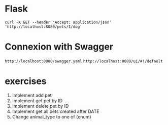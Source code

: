 # **Flask**

`curl -X GET --header 'Accept: application/json' 'http://localhost:8080/pets/1/dog'`

# **Connexion with Swagger**

`http://localhost:8080/swagger.yaml`
`http://localhost:8080/ui/#!/default`

# **exercises**

1. Implement add pet
2. Implement get pet by ID
3. Implement delete pet by ID
4. Implement get all pets created after DATE
5. Change animal_type to one of (enum)